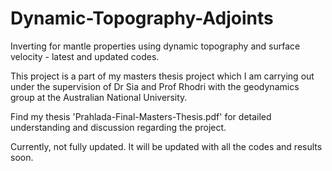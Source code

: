# Dynamic-Topography-Adjoints
Inverting for mantle properties using dynamic topography and surface velocity - latest and updated codes. 

This project is a part of my masters thesis project which I am carrying out under the supervision of Dr Sia and Prof Rhodri with the geodynamics group at the Australian National University. 

Find my thesis 'Prahlada-Final-Masters-Thesis.pdf' for detailed understanding and discussion regarding the project. 

Currently, not fully updated. It will be updated with all the codes and results soon. 

